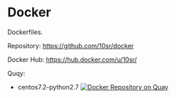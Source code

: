 Docker
======

Dockerfiles.

Repository: https://github.com/10sr/docker

Docker Hub: https://hub.docker.com/u/10sr/

Quqy:

- centos7.2-python2.7 [![Docker Repository on Quay](https://quay.io/repository/10sr/centos7.2-python2.7/status "Docker Repository on Quay")](https://quay.io/repository/10sr/centos7.2-python2.7)
